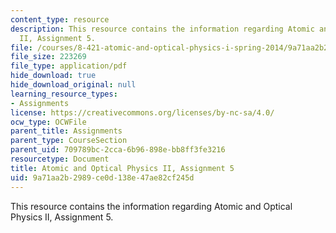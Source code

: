 ```yaml
---
content_type: resource
description: This resource contains the information regarding Atomic and Optical Physics
  II, Assignment 5.
file: /courses/8-421-atomic-and-optical-physics-i-spring-2014/9a71aa2b2989ce0d138e47ae82cf245d_MIT8_421S14_homeWork5.pdf
file_size: 223269
file_type: application/pdf
hide_download: true
hide_download_original: null
learning_resource_types:
- Assignments
license: https://creativecommons.org/licenses/by-nc-sa/4.0/
ocw_type: OCWFile
parent_title: Assignments
parent_type: CourseSection
parent_uid: 709789bc-2cca-6b96-898e-bb8ff3fe3216
resourcetype: Document
title: Atomic and Optical Physics II, Assignment 5
uid: 9a71aa2b-2989-ce0d-138e-47ae82cf245d
---
```

This resource contains the information regarding Atomic and Optical Physics II, Assignment 5.